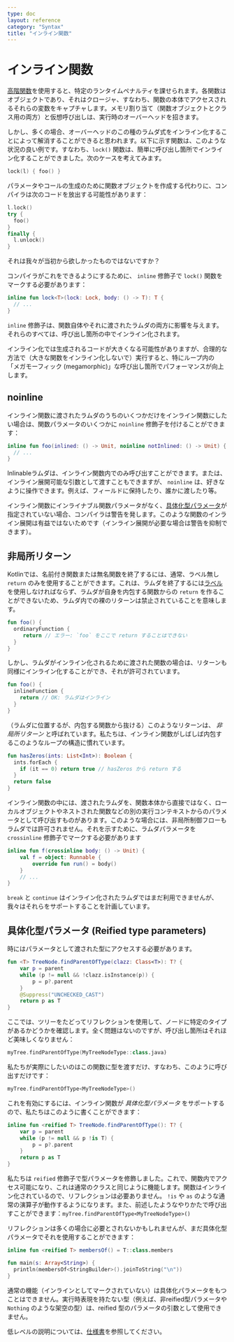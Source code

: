 ```yaml
---
type: doc
layout: reference
category: "Syntax"
title: "インライン関数"
---
```


<!--original
- --
type: doc
layout: reference
category: "Syntax"
title: "Inline Functions"
- --
-->

# インライン関数

<!--original
# Inline Functions
-->

[高階関数](lambdas.html)を使用すると、特定のランタイムペナルティを課せられます。各関数はオブジェクトであり、それはクロージャ、すなわち、関数の本体でアクセスされるそれらの変数をキャプチャします。メモリ割り当て（関数オブジェクトとクラス用の両方）と仮想呼び出しは、実行時のオーバーヘッドを招きます。

<!--original
Using [higher-order functions](lambdas.html) imposes certain runtime penalties: each function is an object, and it captures a closure,
i.e. those variables that are accessed in the body of the function.
Memory allocations (both for function objects and classes) and virtual calls introduce runtime overhead.
-->

しかし、多くの場合、オーバーヘッドのこの種のラムダ式をインライン化することによって解消することができると思われます。以下に示す関数は、このような状況の良い例です。すなわち、`lock()` 関数は、簡単に呼び出し箇所でインライン化することができました。次のケースを考えてみます。

<!--original
But it appears that in many cases this kind of overhead can be eliminated by inlining the lambda expressions.
The functions shown above are good examples of this situation. I.e., the `lock()` function could be easily inlined at call-sites.
Consider the following case:
-->

``` kotlin
lock(l) { foo() }
```

<!--original
``` kotlin
lock(l) { foo() }
```
-->

パラメータやコールの生成のために関数オブジェクトを作成する代わりに、コンパイラは次のコードを放出する可能性があります：

<!--original
Instead of creating a function object for the parameter and generating a call, the compiler could emit the following code
-->

``` kotlin
l.lock()
try {
  foo()
}
finally {
  l.unlock()
}
```

<!--original
``` kotlin
l.lock()
try {
  foo()
}
finally {
  l.unlock()
}
```
-->

それは我々が当初から欲しかったものではないですか？

<!--original
Isn't it what we wanted from the very beginning?
-->

コンパイラがこれをできるようにするために、 `inline` 修飾子で `lock()` 関数をマークする必要があります：

<!--original
To make the compiler do this, we need to mark the `lock()` function with the `inline` modifier:
-->

``` kotlin
inline fun lock<T>(lock: Lock, body: () -> T): T {
  // ...
}
```

<!--original
``` kotlin
inline fun lock<T>(lock: Lock, body: () -> T): T {
  // ...
}
```
-->

`inline` 修飾子は、関数自体やそれに渡されたラムダの両方に影響を与えます。それらのすべては、呼び出し箇所の中でインライン化されます。

<!--original
The `inline` modifier affects both the function itself and the lambdas passed to it: all of those will be inlined
into the call site.
-->

インライン化では生成されるコードが大きくなる可能性がありますが、合理的な方法で（大きな関数をインライン化しないで）実行すると、特にループ内の 「メガモーフィック (megamorphic)」な呼び出し箇所でパフォーマンスが向上します。

<!--original
Inlining may cause the generated code to grow, but if we do it in a reasonable way (do not inline big functions)
it will pay off in performance, especially at "megamorphic" call-sites inside loops.
-->

## noinline

<!--original
## noinline
-->

インライン関数に渡されたラムダのうちのいくつかだけをインライン関数にしたい場合は、関数パラメータのいくつかに `noinline` 修飾子を付けることができます：

<!--original
In case you want only some of the lambdas passed to an inline function to be inlined, you can mark some of your function
parameters with the `noinline` modifier:
-->

``` kotlin
inline fun foo(inlined: () -> Unit, noinline notInlined: () -> Unit) {
  // ...
}
```

<!--original
``` kotlin
inline fun foo(inlined: () -> Unit, noinline notInlined: () -> Unit) {
  // ...
}
```
-->

Inlinableラムダは、インライン関数内でのみ呼び出すことができます。または、インライン展開可能な引数として渡すこともできますが、 `noinline` は、好きなように操作できます。例えば、フィールドに保持したり、誰かに渡したり等。

<!--original
Inlinable lambdas can only be called inside the inline functions or passed as inlinable arguments,
but `noinline` ones can be manipulated in any way we like: stored in fields, passed around etc.
-->

インライン関数にインライナブル関数パラメータがなく、[具体化型パラメータ](#reified-type-parameters)が指定されていない場合、コンパイラは警告を発します。このような関数のインライン展開は有益ではないためです（インライン展開が必要な場合は警告を抑制できます）。

<!--original
Note that if an inline function has no inlinable function parameters and no
[reified type parameters](#reified-type-parameters), the compiler will issue a warning, since inlining such functions is
 very unlikely to be beneficial (you can suppress the warning if you are sure the inlining is needed).
-->

## 非局所リターン

<!--original
## Non-local returns
-->

Kotlinでは、名前付き関数または無名関数を終了するには、通常、ラベル無し `return` のみを使用することができます。これは、ラムダを終了するには[ラベル](returns.html#return-at-labels)を使用しなければならず、ラムダが自身を内包する関数からの `return` を作ることができないため、ラムダ内での裸のリターンは禁止されていることを意味します。

<!--original
In Kotlin, we can only use a normal, unqualified `return` to exit a named function or an anonymous function.
This means that to exit a lambda, we have to use a [label](returns.html#return-at-labels), and a bare `return` is forbidden
inside a lambda, because a lambda can not make the enclosing function return:
-->

``` kotlin
fun foo() {
  ordinaryFunction {
     return // エラー: `foo` をここで return することはできない
  }
}
```

<!--original
``` kotlin
fun foo() {
  ordinaryFunction {
     return // ERROR: can not make `foo` return here
  }
}
```
-->

しかし、ラムダがインライン化されるために渡された関数の場合は、リターンも同様にインライン化することができ、それが許可されています。

<!--original
But if the function the lambda is passed to is inlined, the return can be inlined as well, so it is allowed:
-->

``` kotlin
fun foo() {
  inlineFunction {
    return // OK: ラムダはインライン
  }
}
```

<!--original
``` kotlin
fun foo() {
  inlineFunction {
    return // OK: the lambda is inlined
  }
}
```
-->

（ラムダに位置するが、内包する関数から抜ける）このようなリターンは、 *非局所リターン* と呼ばれています。私たちは、インライン関数がしばしば内包するこのようなループの構造に慣れています。

<!--original
Such returns (located in a lambda, but exiting the enclosing function) are called *non-local* returns. We are used to
this sort of constructs in loops, which inline functions often enclose:
-->

``` kotlin
fun hasZeros(ints: List<Int>): Boolean {
  ints.forEach {
    if (it == 0) return true // hasZeros から return する
  }
  return false
}
```

<!--original
``` kotlin
fun hasZeros(ints: List<Int>): Boolean {
  ints.forEach {
    if (it == 0) return true // returns from hasZeros
  }
  return false
}
```
-->

インライン関数の中には、渡されたラムダを、関数本体から直接ではなく、ローカルオブジェクトやネストされた関数などの別の実行コンテキストからのパラメータとして呼び出すものがあります。このような場合には、非局所制御フローもラムダでは許可されません。それを示すために、ラムダパラメータを `crossinline` 修飾子でマークする必要があります

<!--original
Note that some inline functions may call the lambdas passed to them as parameters not directly from the function body,
but from another execution context, such as a local object or a nested function. In such cases, non-local control flow
is also not allowed in the lambdas. To indicate that, the lambda parameter needs to be marked with
the `crossinline` modifier:
-->

``` kotlin
inline fun f(crossinline body: () -> Unit) {
    val f = object: Runnable {
        override fun run() = body()
    }
    // ...
}
```


<!--original
``` kotlin
inline fun f(crossinline body: () -> Unit) {
    val f = object: Runnable {
        override fun run() = body()
    }
    // ...
}
```

-->

`break` と `continue` はインライン化されたラムダではまだ利用できませんが、我々はそれらをサポートすることを計画しています。

<!--original
> `break` and `continue` are not yet available in inlined lambdas, but we are planning to support them too
-->

## 具体化型パラメータ (Reified type parameters)

<!--original
## Reified type parameters
-->

時にはパラメータとして渡された型にアクセスする必要があります。

<!--original
Sometimes we need to access a type passed to us as a parameter:
-->

``` kotlin
fun <T> TreeNode.findParentOfType(clazz: Class<T>): T? {
    var p = parent
    while (p != null && !clazz.isInstance(p)) {
        p = p?.parent
    }
    @Suppress("UNCHECKED_CAST")
    return p as T
}
```

<!--original
``` kotlin
fun <T> TreeNode.findParentOfType(clazz: Class<T>): T? {
    var p = parent
    while (p != null && !clazz.isInstance(p)) {
        p = p?.parent
    }
    @Suppress("UNCHECKED_CAST")
    return p as T
}
```
-->

ここでは、ツリーをたどってリフレクションを使用して、ノードに特定のタイプがあるかどうかを確認します。全く問題はないのですが、呼び出し箇所はそれほど美味しくなりません：

<!--original
Here, we walk up a tree and use reflection to check if a node has a certain type.
It’s all fine, but the call site is not very pretty:
-->

``` kotlin
myTree.findParentOfType(MyTreeNodeType::class.java)
```

<!--original
``` kotlin
myTree.findParentOfType(MyTreeNodeType::class.java)
```
-->

私たちが実際にしたいのはこの関数に型を渡すだけ、すなわち、このように呼び出すだけです：

<!--original
What we actually want is simply pass a type to this function, i.e. call it like this:
-->

``` kotlin
myTree.findParentOfType<MyTreeNodeType>()
```

<!--original
``` kotlin
myTree.findParentOfType<MyTreeNodeType>()
```
-->

これを有効にするには、インライン関数が *具体化型パラメータ* をサポートするので、私たちはこのように書くことができます：

<!--original
To enable this, inline functions support *reified type parameters*, so we can write something like this:
-->

``` kotlin
inline fun <reified T> TreeNode.findParentOfType(): T? {
    var p = parent
    while (p != null && p !is T) {
        p = p?.parent
    }
    return p as T
}
```

<!--original
``` kotlin
inline fun <reified T> TreeNode.findParentOfType(): T? {
    var p = parent
    while (p != null && p !is T) {
        p = p?.parent
    }
    return p as T
}
```
-->

私たちは `reified` 修飾子で型パラメータを修飾しました。これで、関数内でアクセス可能になり、これは通常のクラスと同じように機能します。関数はインライン化されているので、リフレクションは必要ありません。 `!is` や `as` のような通常の演算子が動作するようになります。また、前述したようなやりかたで呼び出すことができます：`myTree.findParentOfType<MyTreeNodeType>()`

<!--original
We qualified the type parameter with the `reified` modifier, now it’s accessible inside the function,
almost as if it were a normal class. Since the function is inlined, no reflection is needed, normal operators like `!is`
and `as` are working now. Also, we can call it as mentioned above: `myTree.findParentOfType<MyTreeNodeType>()`.
-->

リフレクションは多くの場合に必要とされないかもしれませんが、まだ具体化型パラメータでそれを使用することができます：

<!--original
Though reflection may not be needed in many cases, we can still use it with a reified type parameter:
-->

``` kotlin
inline fun <reified T> membersOf() = T::class.members

fun main(s: Array<String>) {
  println(membersOf<StringBuilder>().joinToString("\n"))
}
```

<!--original
``` kotlin
inline fun <reified T> membersOf() = T::class.members

fun main(s: Array<String>) {
  println(membersOf<StringBuilder>().joinToString("\n"))
}
```
-->

通常の機能（インラインとしてマークされていない）は具体化パラメータをもつことはできません。実行時表現を持たない型（例えば、非reified型パラメータや `Nothing` のような架空の型）は、reified 型のパラメータの引数として使用できません。

<!--original
Normal functions (not marked as inline) can not have reified parameters.
A type that does not have a run-time representation (e.g. a non-reified type parameter or a fictitious type like `Nothing`)
can not be used as an argument for a reified type parameter.
-->

低レベルの説明については、[仕様書](https://github.com/JetBrains/kotlin/blob/master/spec-docs/reified-type-parameters.md)を参照してください。

<!--original
For a low-level description, see the [spec document](https://github.com/JetBrains/kotlin/blob/master/spec-docs/reified-type-parameters.md).
-->